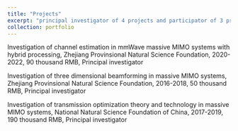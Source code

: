 ```yaml
---
title: "Projects"
excerpt: "principal investigator of 4 projects and participator of 3 projects"
collection: portfolio
---
```


Investigation of channel estimation in mmWave massive MIMO systems with hybrid processing, Zhejiang Provinsional Natural Science Foundation, 2020-2022, 90 thousand RMB, Principal investigator

Investigation of three dimensional beamforming in massive MIMO systems, Zhejiang Provinsional Natural Science Foundation, 2016-2018, 50 thousand RMB, Principal investigator

Investigation of transmission optimization theory and technology in massive MIMO systems, National Natural Science Foundation of China, 2017-2019, 190 thousand RMB, Principal investigator
